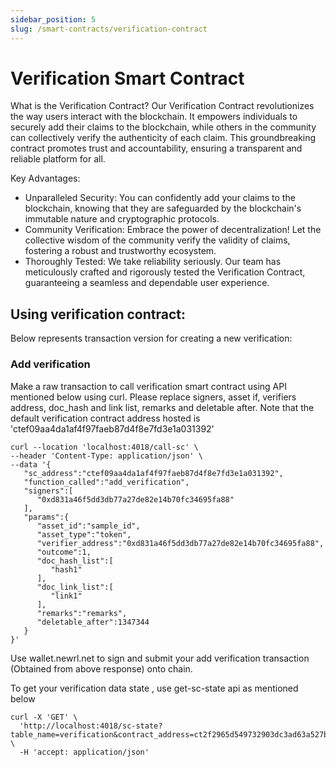 ```yaml
---
sidebar_position: 5
slug: /smart-contracts/verification-contract
---
```


# Verification Smart Contract



What is the Verification Contract?
Our Verification Contract revolutionizes the way users interact with the blockchain. It empowers individuals to securely add their claims to the blockchain, while others in the community can collectively verify the authenticity of each claim. This groundbreaking contract promotes trust and accountability, ensuring a transparent and reliable platform for all.

Key Advantages:
- Unparalleled Security: You can confidently add your claims to the blockchain, knowing that they are safeguarded by the blockchain's immutable nature and cryptographic protocols.
- Community Verification: Embrace the power of decentralization! Let the collective wisdom of the community verify the validity of claims, fostering a robust and trustworthy ecosystem.
- Thoroughly Tested: We take reliability seriously. Our team has meticulously crafted and rigorously tested the Verification Contract, guaranteeing a seamless and dependable user experience.

## Using verification contract:

Below represents transaction version for creating a new verification:

### Add verification 
Make a raw transaction to call verification smart contract using API mentioned below using curl. Please replace signers, asset if, verifiers address, doc_hash and link list, remarks and deletable after. Note that the default verification contract address hosted is 'ctef09aa4da1af4f97faeb87d4f8e7fd3e1a031392'
```
curl --location 'localhost:4018/call-sc' \
--header 'Content-Type: application/json' \
--data '{
   "sc_address":"ctef09aa4da1af4f97faeb87d4f8e7fd3e1a031392",
   "function_called":"add_verification",
   "signers":[
      "0xd831a46f5dd3db77a27de82e14b70fc34695fa88"
   ],
   "params":{
      "asset_id":"sample_id",
      "asset_type":"token",
      "verifier_address":"0xd831a46f5dd3db77a27de82e14b70fc34695fa88",
      "outcome":1,
      "doc_hash_list":[
         "hash1"
      ],
      "doc_link_list":[
         "link1"
      ],
      "remarks":"remarks",
      "deletable_after":1347344
   }
}'
```
Use wallet.newrl.net to sign and submit your add verification transaction (Obtained from above response) onto chain. 

To get your verification data state , use get-sc-state api as mentioned below

```
curl -X 'GET' \
  'http://localhost:4018/sc-state?table_name=verification&contract_address=ct2f2965d549732903dc3ad63a527b53bf2fa84f00&unique_column=asset_id&unique_value=sample_asset_id' \
  -H 'accept: application/json'
```
